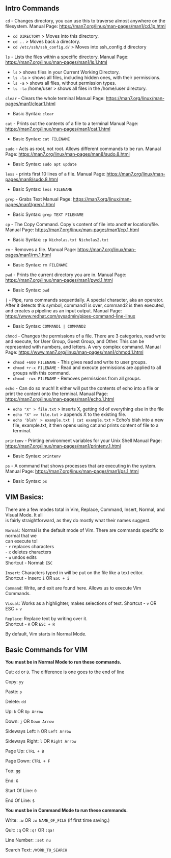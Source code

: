 ## Intro Commands
``cd``  - Changes directory, you can use this to traverse almost anywhere on the filesystem.
Manual Page: https://man7.org/linux/man-pages/man1/cd.1p.html
- ``cd DIRECTORY`` > Moves into this directory.
- ``cd ..`` > Moves back a directory.
- ``cd /etc/ssh/ssh_config.d/`` > Moves into ssh_config.d directory

``ls`` - Lists the files within a specific directory. 
Manual Page: https://man7.org/linux/man-pages/man1/ls.1.html
- ``ls`` > shows files in your Current Working Directory.
- ``ls -la`` > shows all files, including hidden ones, with their permissions.
- ``ls -a`` > shows all files, without permission types.
- ``ls -la`` /home/user > shows all files in the /home/user directory.

``clear`` - Clears the whole terminal
Manual Page: https://man7.org/linux/man-pages/man1/clear.1.html
- Basic Syntax: ``clear``

``cat`` - Prints out the contents of a file to a terminal
Manual Page: https://man7.org/linux/man-pages/man1/cat.1.html
- Basic Syntax: ``cat FILENAME``

``sudo`` - Acts as root, not root. Allows different commands to be run.
Manual Page: https://man7.org/linux/man-pages/man8/sudo.8.html
- Basic Syntax: ``sudo apt update``

``less`` - prints first 10 lines of a file.
Manual Page: https://man7.org/linux/man-pages/man8/sudo.8.html
- Basic Syntax: ``less FILENAME``

``grep`` - Grabs Text
Manual Page: https://man7.org/linux/man-pages/man1/grep.1.html
- Basic Syntax: ``grep TEXT FILENAME``

``cp`` - The Copy Command. Copy's content of file into another location/file.
Manual Page: https://man7.org/linux/man-pages/man1/cp.1.html
- Basic Syntax:  ``cp Nicholas.txt Nicholas2.txt``

``rm`` - Removes a file.
Manual Page: https://man7.org/linux/man-pages/man1/rm.1.html
- Basic Syntax: ``rm FILENAME``

``pwd`` - Prints the current directory you are in.
Manual Page: https://man7.org/linux/man-pages/man1/pwd.1.html
-  Basic Syntax: ``pwd``

``|`` - Pipe, runs commands sequentially. A special character, aka an operator. After it detects this symbol, command1 is over, command2 is then executed, and creates a pipeline as an input output.
Manual Page: https://www.redhat.com/sysadmin/pipes-command-line-linux
- Basic Syntax:  ``COMMAND1 | COMMAND2 ``

``chmod`` - Changes the permissions of a file. There are 3 categories, read write and execute, for User Group, Guest Group, and Other. This can be represented with numbers, and letters. A very complex command. 
Manual Page: https://www.man7.org/linux/man-pages/man1/chmod.1.html
- ``chmod +600 FILENAME`` - This gives read and write to user groups.
- ``chmod +r-x FILENAME`` - Read and execute permissions are applied to all groups with this command.
- ``chmod -rwx FILENAME`` - Removes permissions from all groups.


``echo`` - Can do so much! It either will put the contents of echo into a file or print the content onto the terminal.
Manual Page: https://man7.org/linux/man-pages/man1/echo.1.html
- ``echo "X" > file.txt`` > inserts X, getting rid of everything else in the file
- ``echo "X" >> file.txt``  > appends X to the existing file.
- ``echo 'blah' > example.txt | cat example.txt`` > Echo's blah into a new file, example.txt, it then opens using cat and prints content of file to a terminal.

``printenv`` - Printing environment variables for your Unix Shell
Manual Page: https://man7.org/linux/man-pages/man1/printenv.1.html
- Basic Syntax: ``printenv``

``ps`` - A command that shows processes that are executing in the system.
Manual Page: https://man7.org/linux/man-pages/man1/ps.1.html
-  Basic Syntax: ``ps``

## VIM Basics:
There are a few modes total in Vim, Replace, Command, Insert, Normal, and Visual Mode. It all  
is fairly straightforward, as they do mostly what their names suggest.  

``Normal``: Normal is the default mode of Vim. There are commands specific to normal that we  
can execute to!  
	- ``r`` replaces characters  
	- ``x`` deletes characters  
	- ``u`` undos edits  
	Shortcut - Normal: ``ESC`` 
 
``Insert``: Characters typed in will be put on the file like a text editor.  
	Shortcut - Insert: ``i`` OR ``ESC + i``  

``Command``: Write, and exit are found here. Allows us to execute Vim Commands.  


``Visual``: Works as a highlighter, makes selections of text. 
	Shortcut - ``v`` OR ESC + ``v``  

``Replace``: Replace text by writing over it.  
	Shortcut - ``R`` OR ``ESC + R `` 

By default, Vim starts in Normal Mode.


## Basic Commands for VIM
**You must be in Normal Mode to run these commands.**

Cut: ``dd`` or ``D``. The difference is one goes to the end of line  

Copy: ``yy``

Paste: ``p`` 

Delete: ``dd`` 

Up: ``k`` OR ``Up Arrow`` 

Down: ``j`` OR ``Down Arrow``  

Sideways Left: ``h`` OR ``Left Arrow`` 

Sideways Right: ``l`` OR ``Right Arrow`` 

Page Up: ``CTRL + B``  

Page Down: ``CTRL + F `` 

Top: ``gg``  

End: ``G``  

Start Of Line: ``0``  

End Of Line: ``$``  

**You must be in Command Mode to run these commands.**

Write: ``:w`` OR ``:w NAME_OF_FILE`` (if first time saving.)  

Quit: ``:q`` OR ``:q!`` OR ``:qa!``  

Line Number: ``:set nu``  

Search Text: ``/WORD_TO_SEARCH``
